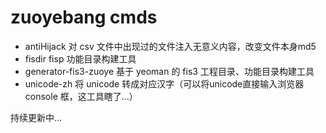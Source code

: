 # zuoyebang cmds

* antiHijack            对 csv 文件中出现过的文件注入无意义内容，改变文件本身md5
* fisdir                fisp 功能目录构建工具
* generator-fis3-zuoye  基于 yeoman 的 fis3 工程目录、功能目录构建工具
* unicode-zh            将 unicode 转成对应汉字（可以将unicode直接输入浏览器 console 框，这工具瞎了...）

持续更新中...
